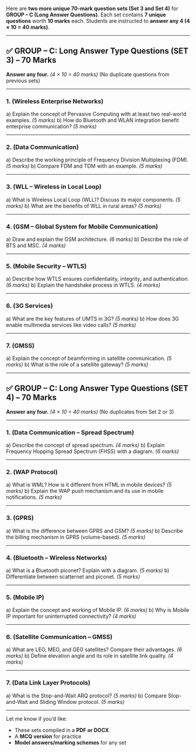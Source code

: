 Here are **two more unique 70-mark question sets (Set 3 and Set 4)** for **GROUP – C (Long Answer Questions)**. Each set contains **7 unique questions** worth **10 marks** each. Students are instructed to **answer any 4 (4 × 10 = 40 marks)**.

---

## ✅ **GROUP – C: Long Answer Type Questions (SET 3) – 70 Marks**

**Answer any four.** *(4 × 10 = 40 marks)*
(No duplicate questions from previous sets)

---

### **1. (Wireless Enterprise Networks)**

a) Explain the concept of Pervasive Computing with at least two real-world examples. *(5 marks)*
b) How do Bluetooth and WLAN integration benefit enterprise communication? *(5 marks)*

---

### **2. (Data Communication)**

a) Describe the working principle of Frequency Division Multiplexing (FDM). *(5 marks)*
b) Compare FDM and TDM with an example. *(5 marks)*

---

### **3. (WLL – Wireless in Local Loop)**

a) What is Wireless Local Loop (WLL)? Discuss its major components. *(5 marks)*
b) What are the benefits of WLL in rural areas? *(5 marks)*

---

### **4. (GSM – Global System for Mobile Communication)**

a) Draw and explain the GSM architecture. *(6 marks)*
b) Describe the role of BTS and MSC. *(4 marks)*

---

### **5. (Mobile Security – WTLS)**

a) Describe how WTLS ensures confidentiality, integrity, and authentication. *(6 marks)*
b) Explain the handshake process in WTLS. *(4 marks)*

---

### **6. (3G Services)**

a) What are the key features of UMTS in 3G? *(5 marks)*
b) How does 3G enable multimedia services like video calls? *(5 marks)*

---

### **7. (GMSS)**

a) Explain the concept of beamforming in satellite communication. *(5 marks)*
b) What is the role of a satellite gateway? *(5 marks)*

---

## ✅ **GROUP – C: Long Answer Type Questions (SET 4) – 70 Marks**

**Answer any four.** *(4 × 10 = 40 marks)*
(No duplicates from Set 2 or 3)

---

### **1. (Data Communication – Spread Spectrum)**

a) Describe the concept of spread spectrum. *(4 marks)*
b) Explain Frequency Hopping Spread Spectrum (FHSS) with a diagram. *(6 marks)*

---

### **2. (WAP Protocol)**

a) What is WML? How is it different from HTML in mobile devices? *(5 marks)*
b) Explain the WAP push mechanism and its use in mobile notifications. *(5 marks)*

---

### **3. (GPRS)**

a) What is the difference between GPRS and GSM? *(5 marks)*
b) Describe the billing mechanism in GPRS (volume-based). *(5 marks)*

---

### **4. (Bluetooth – Wireless Networks)**

a) What is a Bluetooth piconet? Explain with a diagram. *(5 marks)*
b) Differentiate between scatternet and piconet. *(5 marks)*

---

### **5. (Mobile IP)**

a) Explain the concept and working of Mobile IP. *(6 marks)*
b) Why is Mobile IP important for uninterrupted connectivity? *(4 marks)*

---

### **6. (Satellite Communication – GMSS)**

a) What are LEO, MEO, and GEO satellites? Compare their advantages. *(6 marks)*
b) Define elevation angle and its role in satellite link quality. *(4 marks)*

---

### **7. (Data Link Layer Protocols)**

a) What is the Stop-and-Wait ARQ protocol? *(5 marks)*
b) Compare Stop-and-Wait and Sliding Window protocol. *(5 marks)*

---

Let me know if you’d like:

* These sets compiled in a **PDF or DOCX**
* A **MCQ version** for practice
* **Model answers/marking schemes** for any set
